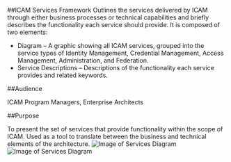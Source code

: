 ##ICAM Services Framework
Outlines the services delivered by ICAM through either business processes or technical capabilities and briefly describes the functionality each service should provide. It is composed of two elements:

* Diagram – A graphic showing all ICAM services, grouped into the service types of Identity Management, 
Credential Management, Access Management, Administration, and Federation.
* Service Descriptions – Descriptions of the functionality each service provides and related keywords.

##Audience

ICAM Program Managers, Enterprise Architects

##Purpose

To present the set of services that provide functionality within the scope of ICAM. Used as a tool to translate between the business and technical elements of the architecture.
![Image of Services Diagram](../../img/ServicesFramework.png)
![Image of Services Diagram](../../img/ServicesDescriptions.png)
